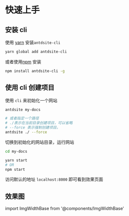 # 快速上手

## 安装 cli

使用 [yarn](https://yarnpkg.com) 安装`antdsite-cli`

```bash
yarn global add antdsite-cli
```

或者使用[npm](https://docs.npmjs.com/cli/install.html) 安装

```bash
npm install antdsite-cli -g
```

## 使用 cli 创建项目

使用 `cli` 来初始化一个网站

```bash
antdsite my-docs

# 或者指定一个路径
# ./表示在当前目录创建项目，可以省略
# --force 表示强制创建项目。
antdsite ./ --force

```

切换到初始化的网站目录，运行网站

```bash
cd my-docs

yarn start
# OR
npm start
```

访问默认的地址 `localhost:8000` 即可看到效果页面

## 效果图

import ImgWidthBase from '@components/ImgWidthBase'

<p align="center">
<ImgWidthBase url="screenshot.png" width={700}/>  
</p>

<p align="center">
<ImgWidthBase url="screenshot-1.png" width={700}/>
</p>
